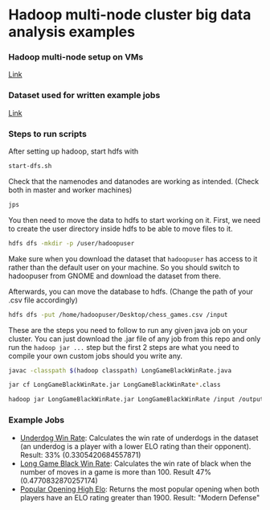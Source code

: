 # Hadoop multi-node cluster big data analysis examples 
### Hadoop multi-node setup on VMs
[Link](https://medium.com/@jootorres_11979/how-to-set-up-a-hadoop-3-2-1-multi-node-cluster-on-ubuntu-18-04-2-nodes-567ca44a3b12)

### Dataset used for written example jobs
[Link](https://www.kaggle.com/datasets/arevel/chess-games)

### Steps to run scripts 
After setting up hadoop, start hdfs with
```bash
start-dfs.sh
```
Check that the namenodes and datanodes are working as intended. (Check both in master and worker machines)
```bash
jps
```
You then need to move the data to hdfs to start working on it. First, we need to create the user directory inside hdfs to be able to move files to it.

```bash
hdfs dfs -mkdir -p /user/hadoopuser
```
Make sure when you download the dataset that `hadoopuser` has access to it rather than the default user on your machine. So you should switch to hadoopuser from GNOME and download the dataset from there.

Afterwards, you can move the database to hdfs. (Change the path of your .csv file accordingly)
```bash
hdfs dfs -put /home/hadoopuser/Desktop/chess_games.csv /input
```

These are the steps you need to follow to run any given java job on your cluster. You can just download the .jar file of any job from this repo and only run the `hadoop jar ...` step but the first 2 steps are what you need to compile your own custom jobs should you write any.

```bash
javac -classpath $(hadoop classpath) LongGameBlackWinRate.java 

jar cf LongGameBlackWinRate.jar LongGameBlackWinRate*.class

hadoop jar LongGameBlackWinRate.jar LongGameBlackWinRate /input /output
```


### Example Jobs
- [Underdog Win Rate](https://github.com/yankihue/hadoop-bigdata/blob/main/UnderdogWinRate/UnderdogWinRate.java): Calculates the win rate of underdogs in the dataset (an underdog is a player with a lower ELO rating than their opponent). Result:  33% (0.3305420684557871)
- [Long Game Black Win Rate](https://github.com/yankihue/hadoop-bigdata/blob/main/LongGameBlackWinRate/LongGameBlackWinRate.java): Calculates the win rate of black when the
number of moves in a game is more than 100. Result 47% (0.4770832870257174)
- [Popular Opening High Elo](https://github.com/yankihue/hadoop-bigdata/blob/main/PopularOpeningHighElo/PopularOpeningHighElo.java): Returns the most popular opening when both players have an ELO rating greater than 1900. Result: "Modern Defense"
